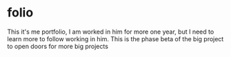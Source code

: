 # folio

This it's me portfolio, I am worked in him for more one year, but I need to learn more to follow working in him. This is the phase beta of the big project to open doors for more big projects